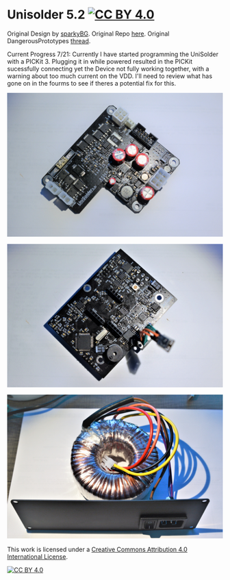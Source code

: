 
# Unisolder 5.2 [![CC BY 4.0][cc-by-shield]][cc-by]
Original Design by [sparkyBG](https://github.com/sparkybg).
Original Repo [here](https://github.com/valerionew/unisolder-notes).
Original DangerousPrototypes [thread](http://dangerousprototypes.com/forum/index.php?topic=7218.0).

Current Progress 7/21:
Currently I have started programming the UniSolder with a PICKit 3. Plugging it in while powered resulted
in the PICKit sucessfully connecting yet the Device not fully working together, with a warning about too
much current on the VDD. I'll need to review what has gone on in the fourms to see if theres a potential
fix for this. 

![Assembled Front Board](https://github.com/RCdev03/UniSolderRC/blob/main/frontboard.JPG)

![Assembled Rear Board](https://github.com/RCdev03/UniSolderRC/blob/main/rearboard.JPG)

![Assembled Toroidal](https://github.com/RCdev03/UniSolderRC/blob/main/torodial.JPG)

This work is licensed under a
[Creative Commons Attribution 4.0 International License][cc-by].

[![CC BY 4.0][cc-by-image]][cc-by]

[cc-by]: http://creativecommons.org/licenses/by/4.0/
[cc-by-image]: https://i.creativecommons.org/l/by/4.0/88x31.png
[cc-by-shield]: https://img.shields.io/badge/License-CC%20BY%204.0-lightgrey.svg
